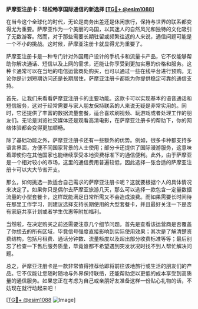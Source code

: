 **萨摩亚注册卡：轻松畅享国际通信的新选择 [[TG💪+ @esim1088](https://t.me/s/esim1088)]**

在当今这个全球化的时代，无论是商务出差还是休闲旅行，保持与世界的联系都变得尤为重要。萨摩亚作为一个美丽的岛国，以其迷人的自然风光和独特的文化吸引了无数游客。然而，对于那些需要长期驻留或频繁往返的人来说，通信问题可能是一个不小的挑战。这时候，萨摩亚注册卡就显得尤为重要了。

萨摩亚注册卡是一种专门针对外国用户设计的手机卡和流量卡产品，它不仅能够帮助你解决通话、短信以及上网的需求，还能让你享受到更加实惠的价格和服务。这种卡通常可以在当地的电信运营商处购买，也可以通过一些在线平台进行预购。无论你是计划短期访问还是长期居住，萨摩亚注册卡都能为你提供稳定可靠的通信支持。

首先，让我们来看看萨摩亚注册卡的主要功能。这款卡可以实现基本的语音通话和短信服务，这对于经常需要与家人朋友保持联系的人来说无疑是非常实用的。同时，它还提供了丰富的数据流量套餐，适合喜欢刷视频、玩游戏或者处理工作的朋友们。无论是浏览社交媒体还是观看高清电影，在萨摩亚注册卡的帮助下，你的网络体验都会变得更加顺畅。

除了基础功能之外，萨摩亚注册卡还有一些额外的优势。例如，很多卡种都支持多语言界面，方便不同国家背景的人士使用；部分卡还提供了国际漫游服务，这意味着即使你在其他国家也能继续享受本地资费标准下的通信便利。此外，由于萨摩亚是一个相对较小的市场，这里的通信费用普遍较低，因此选择一张合适的萨摩亚注册卡可以大大节省开支。

那么，如何挑选一款适合自己需求的萨摩亚注册卡呢？这就要根据个人的具体情况来决定了。如果你只是偶尔去萨摩亚旅游几天，那么可以选择一款包含一定量数据流量的小型套餐卡，这样既能满足日常所需又不会造成浪费。而如果需要长时间待在那里工作学习，则建议选择支持长期使用的大型套餐卡，并且最好关注一下是否有家庭共享计划或者学生优惠等附加福利。

当然啦，在决定购买之前还需要注意几个细节问题。首先是查看该运营商是否覆盖了你想去的所有区域，毕竟信号强度直接影响到实际使用效果；其次是了解清楚资费结构，包括月租费、通话分钟数、流量额度以及超出部分收费标准等等；最后别忘了检查一下售后服务质量，毕竟谁都不希望遇到突发状况时找不到人帮忙解决问题。

总之，萨摩亚注册卡是一款非常值得推荐给即将前往该地旅行或生活的朋友们的产品。它不仅能让您随时随地与外界保持联络，还能帮助您以更低的成本享受到高质量的通信服务。如果您正在考虑为自己或亲朋好友准备这样一份贴心礼物的话，不妨现在就行动起来吧！

[[TG💪+ @esim1088](https://t.me/s/esim1088) ![Image](https://i.postimg.cc/4NQfJmqS/Snipaste-2025-05-13-00-14-12.png)]